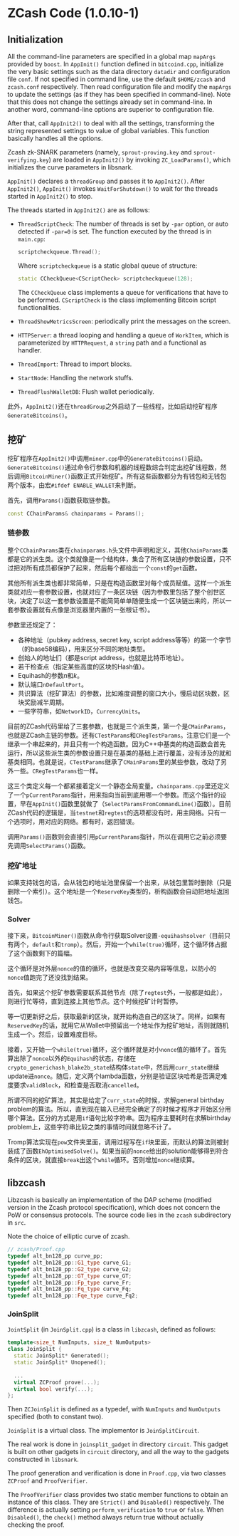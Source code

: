 # ZCash Code (1.0.10-1)

## Initialization 

All the command-line parameters are specified in a global map `mapArgs` provided by `boost`. In `AppInit()` function defined in `bitcoind.cpp`, initialize the very basic settings such as the data directory `datadir` and configuration file `conf`. If not specified in command line, use the default `$HOME/zcash` and `zcash.conf` respectively. Then read configuration file and modify the `mapArgs` to update the settings (as if they has been specified in command-line). Note that this does not change the settings already set in command-line. In another word, command-line options are superior to configuration file.

After that, call `AppInit2()` to deal with all the settings, transforming the string represented settings to value of global variables. This function basically handles all the options.

Zcash zk-SNARK parameters (namely, `sprout-proving.key` and `sprout-verifying.key`) are loaded in `AppInit2()` by invoking `ZC_LoadParams()`, which initializes the curve parameters in libsnark.

`AppInit()` declares a `threadGroup` and passes it to `AppInit2()`. After `AppInit2()`, `AppInit()` invokes `WaitForShutdown()` to wait for the threads started in `AppInit2()` to stop.

The threads started in `AppInit2()` are as follows:

* `ThreadScriptCheck`: The number of threads is set by `-par` option, or auto detected if `-par=0` is set. The function executed by the thread is in `main.cpp`:

  ```c++
  scriptcheckqueue.Thread();
  ```

  Where `scriptcheckqueue` is a static global queue of structure:

  ```c++
  static CCheckQueue<CScriptCheck> scriptcheckqueue(128);
  ```

  The `CCheckQueue` class implements a queue for verifications that have to be performed. `CScriptCheck` is the class implementing Bitcoin script functionalities.

* `ThreadShowMetricsScreen`: periodically print the messages on the screen.

* `HTTPServer`: a thread looping and handling a queue of `WorkItem`, which is parameterized by `HTTPRequest`, a `string` path and a functional as handler.

* `ThreadImport`: Thread to import blocks.

* `StartNode`: Handling the network stuffs.

* `ThreadFlushWalletDB`: Flush wallet periodically.

此外，`AppInit2()`还在`threadGroup`之外启动了一些线程，比如启动挖矿程序`GenerateBitcoins()`。

## 挖矿

挖矿程序在`AppInit2()`中调用`miner.cpp`中的`GenerateBitcoins()`启动。`GenerateBitcoins()`通过命令行参数和机器的线程数综合判定出挖矿线程数，然后调用`BitcoinMiner()`函数正式开始挖矿。所有这些函数都分为有钱包和无钱包两个版本，由宏`#ifdef ENABLE_WALLET`来判断。

首先，调用`Params()`函数获取链参数。

```c++
const CChainParams& chainparams = Params();
```

### 链参数

整个`CChainParams`类在`chainparams.h`头文件中声明和定义，其他`ChainParams`类都是它的派生类。这个类就像是一个结构体，集合了所有区块链的参数设置，只不过把对所有成员都保护了起来，然后每个都给出一个`const`的`get`函数。

其他所有派生类也都非常简单，只是在构造函数里对每个成员赋值。这样一个派生类就对应一套参数设置，也就对应了一条区块链（因为参数里包括了整个创世区块，决定了以这一套参数设置是不能简简单单随便生成一个区块链出来的，所以一套参数设置就有点像是浏览器里内置的一张根证书）。

参数里还规定了：

* 各种地址（pubkey address, secret key, script address等等）的第一个字节（的base58编码），用来区分不同的地址类型。
* 创始人的地址们（都是script address，也就是比特币地址）。
* 若干检查点（指定某些高度的区块的Hash值）。
* Equihash的参数$n$和$k$。
* 默认端口`nDefaultPort`。
* 共识算法（挖矿算法）的参数，比如难度调整的窗口大小，慢启动区块数，区块奖励减半周期。
* 一些字符串，如`NetworkID`，`CurrencyUnits`。

目前的ZCash代码里给了三套参数，也就是三个派生类，第一个是`CMainParams`，也就是ZCash主链的参数。还有`CTestParams`和`CRegTestParams`。注意它们是一个继承一个串起来的，并且只有一个构造函数。因为C++中基类的构造函数会首先运行，所以这些派生类的参数设置只是在基类的基础上进行覆盖，没有涉及的就和基类相同。也就是说，`CTestParams`继承了`CMainParams`里的某些参数，改动了另外一些。`CRegTestParams`也一样。

这三个类定义每一个都紧接着定义一个静态全局变量。`chainparams.cpp`里还定义了一个`pCurrentParams`指针，用来指向当前到底用哪一个参数。而这个指针的设置，早在`AppInit()`函数里就做了（`SelectParamsFromCommandLine()`函数）。目前ZCash代码的逻辑是，当`testnet`和`regtest`的选项都没有时，用主网络。只有一个选项时，用对应的网络。都有时，返回错误。

调用`Params()`函数则会直接引用`pCurrentParams`指针，所以在调用它之前必须要先调用`SelectParams()`函数。

### 挖矿地址

如果支持钱包的话，会从钱包的地址池里保留一个出来，从钱包里暂时删除（只是删除一个索引）。这个地址是一个`ReserveKey`类型的，析构函数会自动把地址返回钱包。

### Solver

接下来，`BitcoinMiner()`函数从命令行获取Solver设置`-equihashsolver`（目前只有两个，`default`和`tromp`）。然后，开始一个`while(true)`循环，这个循环体占据了这个函数剩下的篇幅。

这个循环是对外层`nonce`的值的循环，也就是改变交易内容等信息，以防小的`nonce`值跑完了还没找到结果。

首先，如果这个挖矿参数需要联系其他节点（除了`regtest`外，一般都是如此），则进行忙等待，直到连接上其他节点。这个时候挖矿计时暂停。

等一切更新好之后，获取最新的区块，就开始构造自己的区块了。同样，如果有`ReservedKey`的话，就用它从Wallet中预留出一个地址作为挖矿地址，否则就随机生成一个。然后，设置难度目标。

接着，又开始一个`while(true)`循环，这个循环就是对小`nonce`值的循环了。首先算出除了`nonce`以外的`Equihash`的状态，存储在`crypto_generichash_blake2b_state`结构体`state`中，然后用`curr_state`继续update进`nonce`。随后，定义两个lambda函数，分别是验证区块哈希是否满足难度要求`validBlock`，和检查是否取消`cancelled`。

所谓不同的挖矿算法，其实是给定了`curr_state`的时候，求解general birthday problem的算法。所以，直到现在输入已经完全确定了的时候才程序才开始区分用哪个算法。区分的方式是用`if`语句比较字符串。因为程序主要耗时在求解birthday problem上，这些字符串比较之类的事情时间就忽略不计了。

Tromp算法实现在`pow`文件夹里面，调用过程写在`if`块里面，而默认的算法则被封装成了函数`EhOptimisedSolve()`。如果当前的`nonce`给出的solution能够得到符合条件的区块，就直接`break`出这个`while`循环。否则增加`nonce`继续算。

## libzcash

Libzcash is basically an implementation of the DAP scheme (modified version in the Zcash protocol specification), which does not concern the PoW or consensus protocols. The source code lies in the `zcash` subdirectory in `src`.

Note the choice of elliptic curve of zcash.

```c++
// zcash/Proof.cpp
typedef alt_bn128_pp curve_pp;
typedef alt_bn128_pp::G1_type curve_G1;
typedef alt_bn128_pp::G2_type curve_G2;
typedef alt_bn128_pp::GT_type curve_GT;
typedef alt_bn128_pp::Fp_type curve_Fr;
typedef alt_bn128_pp::Fq_type curve_Fq;
typedef alt_bn128_pp::Fqe_type curve_Fq2;
```

### JoinSplit

`JointSplit` (in `JoinSplit.cpp`) is a class in `libzcash`, defined as follows:

```c++
template<size_t NumInputs, size_t NumOutputs>
class JoinSplit {
  static JoinSplit* Generated();
  static JoinSplit* Unopened();
  
  ...
  virtual ZCProof prove(...);
  virtual bool verify(...);
};
```

Then `ZCJoinSplit` is defined as a typedef, with `NumInputs` and `NumOutputs` specified (both to constant two).

`JoinSplit` is a virtual class. The implementor is `JoinSplitCircuit`.

The real work is done in `joinsplit_gadget` in directory `circuit`. This gadget is built on other gadgets in `circuit` directory, and all the way to the gadgets constructed in `libsnark`.

The proof generation and verification is done in `Proof.cpp`, via two classes `ZCProof` and `ProofVerifier`.

The `ProofVerifier` class provides two static member functions to obtain an instance of this class. They are `Strict()` and `Disabled()` respectively. The difference is actually setting `perform_verification` to `true` or `false`. When `Disabled()`, the `check()` method always return true without actually checking the proof.